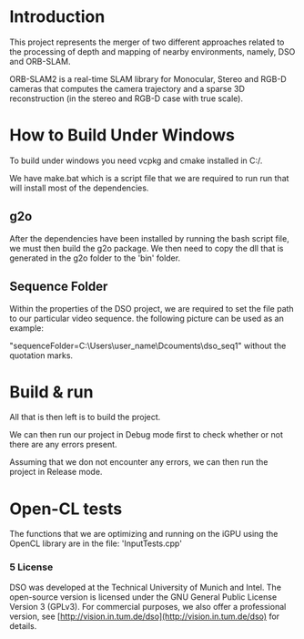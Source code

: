 # Introduction

This project represents the merger of two different approaches related to the processing of depth and mapping of nearby environments, namely, DSO and ORB-SLAM.

ORB-SLAM2 is a real-time SLAM library for Monocular, Stereo and RGB-D cameras that computes the camera trajectory and a sparse 3D reconstruction (in the stereo and RGB-D case with true scale). 

# How to Build Under Windows

To build under windows you need vcpkg and cmake installed in C:/.

We have make.bat which is a script file that we are required to run run that will install most of the dependencies.

## g2o
After the dependencies have been installed by running the bash script file, we must then build the g2o package. We then need to copy the dll that is generated in the g2o folder to the 'bin' folder.

## Sequence Folder

Within the properties of the DSO project, we are required to set the file path to our particular video sequence. the following picture can be used as an example:

"sequenceFolder=C:\Users\user_name\Dcouments\dso_seq1" without the quotation marks.


# Build & run

All that is then left is to build the project.

We can then run our project in Debug mode first to check whether or not there are any errors present.

Assuming that we don not encounter any errors, we can then run the project in Release mode. 

# Open-CL tests

The functions that we are optimizing and running on the iGPU using the OpenCL library are in the file: 'InputTests.cpp'

### 5 License
DSO was developed at the Technical University of Munich and Intel.
The open-source version is licensed under the GNU General Public License
Version 3 (GPLv3).
For commercial purposes, we also offer a professional version, see
[http://vision.in.tum.de/dso](http://vision.in.tum.de/dso) for
details.


